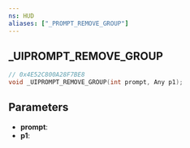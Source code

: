 ```yaml
---
ns: HUD
aliases: ["_PROMPT_REMOVE_GROUP"]
---
```

## _UIPROMPT_REMOVE_GROUP

```c
// 0x4E52C800A28F7BE8
void _UIPROMPT_REMOVE_GROUP(int prompt, Any p1);
```

## Parameters
* **prompt**:
* **p1**:
